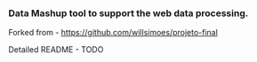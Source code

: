 ### Data Mashup tool to support the web data processing.

Forked from - https://github.com/willsimoes/projeto-final 

Detailed README - TODO
